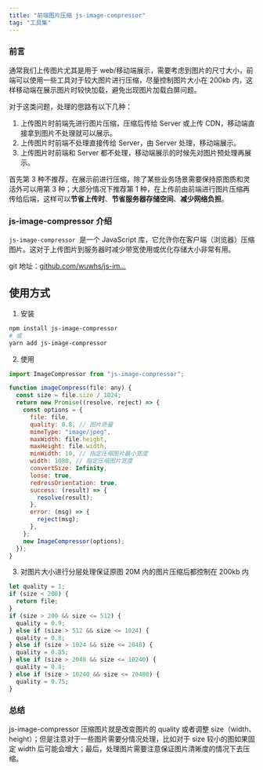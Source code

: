 ```yaml
---
title: "前端图片压缩 js-image-compressor"
tag: "工具集"
---
```


### 前言

通常我们上传图片尤其是用于 web/移动端展示，需要考虑到图片的尺寸大小，前端可以使用一些工具对于较大图片进行压缩，尽量控制图片大小在 200kb 内，这样移动端在展示图片时较快加载，避免出现图片加载白屏问题。

对于这类问题，处理的思路有以下几种：

1. 上传图片时前端先进行图片压缩，压缩后传给 Server 或上传 CDN，移动端直接拿到图片不处理就可以展示。
2. 上传图片时前端不处理直接传给 Server，由 Server 处理，移动端展示。
3. 上传图片时前端和 Server 都不处理，移动端展示的时候先对图片预处理再展示。

首先第 3 种不推荐，在展示前进行压缩，除了某些业务场景需要保持原图质和灵活外可以用第 3 种；大部分情况下推荐第 1 种，在上传前由前端进行图片压缩再传给后端，这样可以**节省上传时**、**节省服务器存储空间**、**减少网络负担**。

### js-image-compressor 介绍

`js-image-compressor`  是一个 JavaScript 库，它允许你在客户端（浏览器）压缩图片。这对于上传图片到服务器时减少带宽使用或优化存储大小非常有用。

git 地址：[github.com/wuwhs/js-im…](https://github.com/wuwhs/js-image-compressor)

## 使用方式

1. 安装

```bash
npm install js-image-compressor
# 或
yarn add js-image-compressor
```

2. 使用

```js
import ImageCompressor from "js-image-compressor";

function imageCompress(file: any) {
  const size = file.size / 1024;
  return new Promise((resolve, reject) => {
    const options = {
      file: file,
      quality: 0.8, // 图片质量
      mimeType: "image/jpeg",
      maxWidth: file.height,
      maxHeight: file.width,
      minWidth: 10, // 指定压缩图片最小宽度
      width: 1080, // 指定压缩图片宽度
      convertSize: Infinity,
      loose: true,
      redressOrientation: true,
      success: (result) => {
        resolve(result);
      },
      error: (msg) => {
        reject(msg);
      },
    };
    new ImageCompressor(options);
  });
}
```

3. 对图片大小进行分层处理保证原图 20M 内的图片压缩后都控制在 200kb 内

```js
let quality = 1;
if (size < 200) {
  return file;
}
if (size > 200 && size <= 512) {
  quality = 0.9;
} else if (size > 512 && size <= 1024) {
  quality = 0.8;
} else if (size > 1024 && size <= 2048) {
  quality = 0.85;
} else if (size > 2048 && size <= 10240) {
  quality = 0.8;
} else if (size > 10240 && size <= 20480) {
  quality = 0.75;
}
```

### 总结

js-image-compressor 压缩图片就是改变图片的 quality 或者调整 size（width、height）；但是注意对于一些图片需要分情况处理，比如对于 size 较小的图如果固定 width 后可能会增大；最后，处理图片需要注意保证图片清晰度的情况下去压缩。
